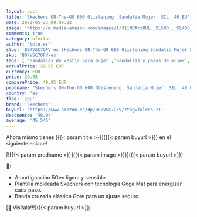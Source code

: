 ```yaml
---
layout: post
title: 'Skechers ON-The-GO 600 Glistening  Sandalia Mujer  SIL  40 EU'
date: 2022-05-23 09:09:22
image: 'https://m.media-amazon.com/images/I/31jNDArc8UL._SL500_._SL400_.jpg'
comments: true
category: ofertas
author: 'tole.es'
slug: 'B07VSC7QFV-es Skechers ON-The-GO 600 Glistening Sandalia Mujer SIL 40 EU'
sku: 'B07VSC7QFV-es'
tags: [ 'Sandalias de vestir para mujer','Sandalias y palas de mujer','Zapatos','Zapatos para mujer','Zapatos y complementos','sandalia','skechers','🇪🇸', ]
actualPrice: 29.95 EUR
currency: EUR
price: 29.95
comparePrice: 49.95 EUR
prodname: 'Skechers ON-The-GO 600 Glistening  Sandalia Mujer  SIL  40 EU'
country: 'es'
flag: '🇪🇸'
brand: 'Skechers'
buyurl: 'https://www.amazon.es/dp/B07VSC7QFV/?tag=tolees-21'
descuento: '40.04'
average: '45.545'
---
```


Ahora mismo tienes [{{< param title >}}]({{< param buyurl >}}) en el siguiente enlace!

[![{{< param prodname >}}]({{< param image >}})]({{< param buyurl >}})

🔎:

- Amortiguación 5Gen ligera y sensible.
- Plantilla moldeada Skechers con tecnología Goga Mat para energizar cada paso.
- Banda cruzada elástica Gore para un ajuste seguro.

[🛒 Visítala!!!]({{< param buyurl >}})

